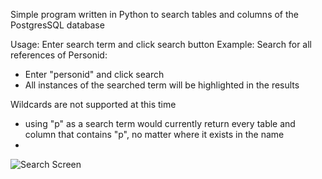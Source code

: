 Simple program written in Python to search tables and columns of the PostgresSQL database

Usage: Enter search term and click search button
Example: Search for all references of Personid:
- Enter "personid" and click search
- All instances of the searched term will be highlighted in the results

Wildcards are not supported at this time
- using "p" as a search term would currently return every table and column that contains "p", no matter where it exists in the name
- 
![Search Screen](https://github.com/mg0678/DB-Tables-Search/assets/8876971/b5c57a7b-caa8-4c7e-9661-93d2eecd70e0)
